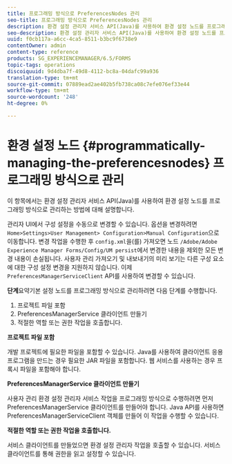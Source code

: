 ```yaml
---
title: 프로그래밍 방식으로 PreferencesNodes 관리
seo-title: 프로그래밍 방식으로 PreferencesNodes 관리
description: 환경 설정 관리자 서비스 API(Java)를 사용하여 환경 설정 노드를 프로그래밍 방식으로 관리합니다.
seo-description: 환경 설정 관리자 서비스 API(Java)를 사용하여 환경 설정 노드를 프로그래밍 방식으로 관리합니다.
uuid: f0cb117a-a6cc-4ca5-8511-b3bc9f6738e9
contentOwner: admin
content-type: reference
products: SG_EXPERIENCEMANAGER/6.5/FORMS
topic-tags: operations
discoiquuid: 9d4dba7f-49d8-4112-bc8a-04dafc99a936
translation-type: tm+mt
source-git-commit: 07889ead2ae402b5fb738ca08c7efe076ef33e44
workflow-type: tm+mt
source-wordcount: '248'
ht-degree: 0%

---
```



# 환경 설정 노드 {#programmatically-managing-the-preferencesnodes} 프로그래밍 방식으로 관리

이 항목에서는 환경 설정 관리자 서비스 API(Java)를 사용하여 환경 설정 노드를 프로그래밍 방식으로 관리하는 방법에 대해 설명합니다.

관리자 UI에서 구성 설정을 수동으로 변경할 수 있습니다. 옵션을 변경하려면 `Home>Settings>User Management> Configuration>Manual Configuration`으로 이동합니다. 변경 작업을 수행한 후 `config.xml`을(를) 가져오면 노드 `/Adobe/Adobe Experience Manager Forms/Config/UM persist`에서 변경한 내용을 제외한 모든 변경 내용이 손실됩니다. 사용자 관리 가져오기 및 내보내기의 미리 보기는 다른 구성 요소에 대한 구성 설정 변경을 지원하지 않습니다. 이제 `PreferencesManagerServiceClient` API를 사용하여 변경할 수 있습니다.

**단계**&#x200B;요약기본 설정 노드를 프로그래밍 방식으로 관리하려면 다음 단계를 수행합니다.

1. 프로젝트 파일 포함
1. PreferencesManagerService 클라이언트 만들기
1. 적절한 역할 또는 권한 작업을 호출합니다.

**프로젝트 파일 포함**

개발 프로젝트에 필요한 파일을 포함할 수 있습니다. Java를 사용하여 클라이언트 응용 프로그램을 만드는 경우 필요한 JAR 파일을 포함합니다. 웹 서비스를 사용하는 경우 프록시 파일을 포함해야 합니다.

**PreferencesManagerService 클라이언트 만들기**

사용자 관리 환경 설정 관리자 서비스 작업을 프로그래밍 방식으로 수행하려면 먼저 PreferencesManagerService 클라이언트를 만들어야 합니다. Java API를 사용하면 PreferencesManagerServiceClient 객체를 만들어 이 작업을 수행할 수 있습니다.

**적절한 역할 또는 권한 작업을 호출합니다.**

서비스 클라이언트를 만들었으면 환경 설정 관리자 작업을 호출할 수 있습니다. 서비스 클라이언트를 통해 권한을 읽고 설정할 수 있습니다.
